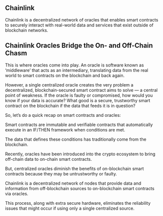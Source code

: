 ## Chainlink
Chainlink is a decentralized network of oracles that enables smart contracts to securely interact with real-world data and services that exist outside of blockchain networks.

## Chainlink Oracles Bridge the On- and Off-Chain Chasm
This is where oracles come into play. An oracle is software known as ‘middleware’ that acts as an intermediary, translating data from the real world to smart contracts on the blockchain and back again.

However, a single centralized oracle creates the very problem a decentralized, blockchain-secured smart contract aims to solve — a central point of weakness. If the oracle is faulty or compromised, how would you know if your data is accurate? What good is a secure, trustworthy smart contract on the blockchain if the data that feeds it is in question?

So, let’s do a quick recap on smart contracts and oracles:

Smart contracts are immutable and verifiable contracts that automatically execute in an IF/THEN framework when conditions are met.

The data that defines these conditions has traditionally come from the blockchain.

Recently, oracles have been introduced into the crypto ecosystem to bring off-chain data to on-chain smart contracts.

But, centralized oracles diminish the benefits of on-blockchain smart contracts because they may be untrustworthy or faulty.

Chainlink is a decentralized network of nodes that provide data and information from off-blockchain sources to on-blockchain smart contracts via oracles.

This process, along with extra secure hardware, eliminates the reliability issues that might occur if using only a single centralized source.